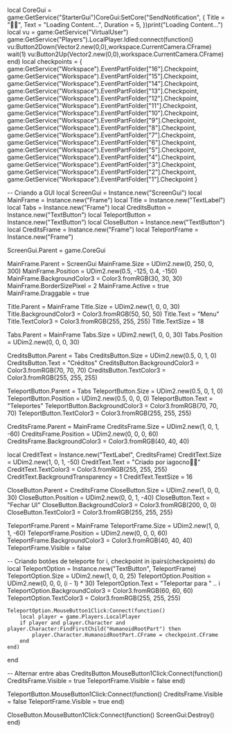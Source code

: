 local CoreGui = game:GetService("StarterGui")CoreGui:SetCore("SendNotification", {    Title = "🗿🍷",    Text = "Loading Content...",    Duration = 5, })print("Loading Content...")		local vu = game:GetService("VirtualUser")		game:GetService("Players").LocalPlayer.Idled:connect(function()		   vu:Button2Down(Vector2.new(0,0),workspace.CurrentCamera.CFrame)		   wait(1)		   vu:Button2Up(Vector2.new(0,0),workspace.CurrentCamera.CFrame)		end)
local checkpoints = {
    game:GetService("Workspace").EventPartFolder["16"].Checkpoint,
    game:GetService("Workspace").EventPartFolder["15"].Checkpoint,
    game:GetService("Workspace").EventPartFolder["14"].Checkpoint,
    game:GetService("Workspace").EventPartFolder["13"].Checkpoint,
    game:GetService("Workspace").EventPartFolder["12"].Checkpoint,
    game:GetService("Workspace").EventPartFolder["11"].Checkpoint,
    game:GetService("Workspace").EventPartFolder["10"].Checkpoint,
    game:GetService("Workspace").EventPartFolder["9"].Checkpoint,
    game:GetService("Workspace").EventPartFolder["8"].Checkpoint,
    game:GetService("Workspace").EventPartFolder["7"].Checkpoint,
    game:GetService("Workspace").EventPartFolder["6"].Checkpoint,
    game:GetService("Workspace").EventPartFolder["5"].Checkpoint,
    game:GetService("Workspace").EventPartFolder["4"].Checkpoint,
    game:GetService("Workspace").EventPartFolder["3"].Checkpoint,
    game:GetService("Workspace").EventPartFolder["2"].Checkpoint,
    game:GetService("Workspace").EventPartFolder["1"].Checkpoint
}

-- Criando a GUI
local ScreenGui = Instance.new("ScreenGui")
local MainFrame = Instance.new("Frame")
local Title = Instance.new("TextLabel")
local Tabs = Instance.new("Frame")
local CreditsButton = Instance.new("TextButton")
local TeleportButton = Instance.new("TextButton")
local CloseButton = Instance.new("TextButton")
local CreditsFrame = Instance.new("Frame")
local TeleportFrame = Instance.new("Frame")

ScreenGui.Parent = game.CoreGui

MainFrame.Parent = ScreenGui
MainFrame.Size = UDim2.new(0, 250, 0, 300)
MainFrame.Position = UDim2.new(0.5, -125, 0.4, -150)
MainFrame.BackgroundColor3 = Color3.fromRGB(30, 30, 30)
MainFrame.BorderSizePixel = 2
MainFrame.Active = true
MainFrame.Draggable = true

Title.Parent = MainFrame
Title.Size = UDim2.new(1, 0, 0, 30)
Title.BackgroundColor3 = Color3.fromRGB(50, 50, 50)
Title.Text = "Menu"
Title.TextColor3 = Color3.fromRGB(255, 255, 255)
Title.TextSize = 18

Tabs.Parent = MainFrame
Tabs.Size = UDim2.new(1, 0, 0, 30)
Tabs.Position = UDim2.new(0, 0, 0, 30)

CreditsButton.Parent = Tabs
CreditsButton.Size = UDim2.new(0.5, 0, 1, 0)
CreditsButton.Text = "Créditos"
CreditsButton.BackgroundColor3 = Color3.fromRGB(70, 70, 70)
CreditsButton.TextColor3 = Color3.fromRGB(255, 255, 255)

TeleportButton.Parent = Tabs
TeleportButton.Size = UDim2.new(0.5, 0, 1, 0)
TeleportButton.Position = UDim2.new(0.5, 0, 0, 0)
TeleportButton.Text = "Teleportes"
TeleportButton.BackgroundColor3 = Color3.fromRGB(70, 70, 70)
TeleportButton.TextColor3 = Color3.fromRGB(255, 255, 255)

CreditsFrame.Parent = MainFrame
CreditsFrame.Size = UDim2.new(1, 0, 1, -60)
CreditsFrame.Position = UDim2.new(0, 0, 0, 60)
CreditsFrame.BackgroundColor3 = Color3.fromRGB(40, 40, 40)

local CreditText = Instance.new("TextLabel", CreditsFrame)
CreditText.Size = UDim2.new(1, 0, 1, -50)
CreditText.Text = "Criado por iagocno🗿🍷"
CreditText.TextColor3 = Color3.fromRGB(255, 255, 255)
CreditText.BackgroundTransparency = 1
CreditText.TextSize = 16

CloseButton.Parent = CreditsFrame
CloseButton.Size = UDim2.new(1, 0, 0, 30)
CloseButton.Position = UDim2.new(0, 0, 1, -40)
CloseButton.Text = "Fechar UI"
CloseButton.BackgroundColor3 = Color3.fromRGB(200, 0, 0)
CloseButton.TextColor3 = Color3.fromRGB(255, 255, 255)

TeleportFrame.Parent = MainFrame
TeleportFrame.Size = UDim2.new(1, 0, 1, -60)
TeleportFrame.Position = UDim2.new(0, 0, 0, 60)
TeleportFrame.BackgroundColor3 = Color3.fromRGB(40, 40, 40)
TeleportFrame.Visible = false

-- Criando botões de teleporte
for i, checkpoint in ipairs(checkpoints) do
    local TeleportOption = Instance.new("TextButton", TeleportFrame)
    TeleportOption.Size = UDim2.new(1, 0, 0, 25)
    TeleportOption.Position = UDim2.new(0, 0, 0, (i - 1) * 30)
    TeleportOption.Text = "Teleportar para " .. i
    TeleportOption.BackgroundColor3 = Color3.fromRGB(60, 60, 60)
    TeleportOption.TextColor3 = Color3.fromRGB(255, 255, 255)

    TeleportOption.MouseButton1Click:Connect(function()
        local player = game.Players.LocalPlayer
        if player and player.Character and player.Character:FindFirstChild("HumanoidRootPart") then
            player.Character.HumanoidRootPart.CFrame = checkpoint.CFrame
        end
    end)
end

-- Alternar entre abas
CreditsButton.MouseButton1Click:Connect(function()
    CreditsFrame.Visible = true
    TeleportFrame.Visible = false
end)

TeleportButton.MouseButton1Click:Connect(function()
    CreditsFrame.Visible = false
    TeleportFrame.Visible = true
end)

CloseButton.MouseButton1Click:Connect(function()
    ScreenGui:Destroy()
end)
